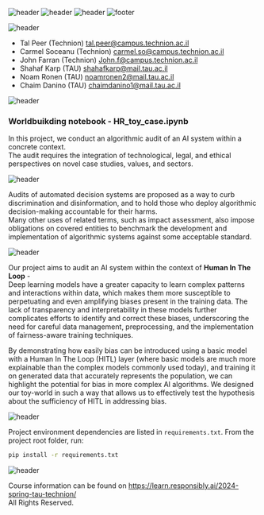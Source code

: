 ![header](https://capsule-render.vercel.app/api?type=waving&height=300&color=160040&text=Responsible%20AI&textBg=false&desc=Law,%20Ethics%20and%20Society&fontColor=FAF4FF&animation=fadeIn&descAlignY=55&fontAlignY=25&stroke=27005D&strokeWidth=.5&fontSize=65&descSize=48&theme=holi)
![header](https://capsule-render.vercel.app/api?type=transparent&color=160040&height=65&reversal=true&textBg=True&fontSize=26&fontColor=FAF4FF&stroke=160040&strokeWidth=.7&text=%20Faculty%20of%20Data%20and%20Decisions%20Science%20-nl-%20&desc=%20Technion%20-%20Israel%20Institute%20of%20Technology&descSize=18&descAlignY=70&fontAlign=50&animation=fadeIn&reversal=true&textBg=True&section=header&theme=holi)
![header](https://capsule-render.vercel.app/api?type=transparent&color=160040&height=65&reversal=true&textBg=True&fontSize=26&fontColor=FAF4FF&stroke=160040&strokeWidth=.7&text=Faculty%20of%20Law%20-nl-%20&desc=%20Tel-Aviv%20University&descSize=18&descAlignY=70&descAlignX=50&fontAlign=50&animation=fadeIn&reversal=true&textBg=True&section=header&theme=holi)
![footer](https://capsule-render.vercel.app/api?type=waving&height=120&color=160040&text=Final%20Project&textBg=false&desc=Spring%202024&animation=fadeIn&descAlignY=90&fontAlignY=65&strokeWidth=.2&fontSize=28&descSize=16&reversal=false&fontColor=FAF4FF&stroke=160040&strokeWidth=.09&section=footer&descAlign=50&fontAlign=50&theme=holi)

![header](https://capsule-render.vercel.app/api?type=soft&color=160040&height=45&section=header&text=Authors&fontSize=28&fontAlign=7&fontColor=FAF4FF&reversal=true&theme=holi)
- Tal Peer (Technion) tal.peer@campus.technion.ac.il
- Carmel Soceanu (Technion) carmel.so@campus.technion.ac.il
- John Farran (Technion) John.f@campus.technion.ac.il
- Shahaf Karp (TAU) shahafkarp@mail.tau.ac.il
- Noam Ronen (TAU) noamronen2@mail.tau.ac.il
- Chaim Danino (TAU) chaimdanino1@mail.tau.ac.il

![header](https://capsule-render.vercel.app/api?type=soft&color=160040&height=45&section=header&text=Background&fontSize=28&fontAlign=10&fontColor=FAF4FF&reversal=true&theme=holi)
### **Worldbuikding notebook** - **HR_toy_case.ipynb**

In this project, we conduct an algorithmic audit of an AI system within a concrete context.<br>
The audit requires the integration of technological, legal, and ethical perspectives on novel case studies, values, and sectors.<br>

![header](https://capsule-render.vercel.app/api?type=transparent&color=160040&height=30&section=header&text=Algorithmic%20Audits&fontSize=20&fontAlign=10.8&fontColor=FAF4FF&reversal=false&textBg=true&theme=holi)

Audits of automated decision systems are proposed as a way to curb discrimination and disinformation, and to hold those who deploy algorithmic decision-making accountable for their harms.<br>
Many other uses of related terms, such as impact assessment, also impose obligations on covered entities to benchmark the development and implementation of algorithmic systems against some acceptable standard.

![header](https://capsule-render.vercel.app/api?type=transparent&color=160040&height=30&section=header&text=Human%20In%20%The%20Loop&fontSize=20&fontAlign=11.5&fontColor=FAF4FF&reversal=false&textBg=true&theme=holi)

Our project aims to audit an AI system within the context of **Human In The Loop** - <br>
Deep learning models have a greater capacity to learn complex patterns and interactions within data, which makes them more susceptible to perpetuating and even amplifying biases present in the training data. The lack of transparency and interpretability in these models further complicates efforts to identify and correct these biases, underscoring the need for careful data management, preprocessing, and the implementation of fairness-aware training techniques.

By demonstrating how easily bias can be introduced using a basic model with a Human In The Loop (HITL) layer (where basic models are much more explainable than the complex models commonly used today), and training it on generated data that accurately represents the population, we can highlight the potential for bias in more complex AI algorithms. We designed our toy-world in such a way that allows us to effectively test the hypothesis about the sufficiency of HITL in addressing bias.

![header](https://capsule-render.vercel.app/api?type=soft&color=160040&height=45&section=header&text=Dependencies&fontSize=28&fontAlign=11.5&fontColor=FAF4FF&reversal=true&theme=holi)


Project environment dependencies are listed in `requirements.txt`.
From the project root folder, run:

```bash
pip install -r requirements.txt
```

![header](https://capsule-render.vercel.app/api?type=soft&color=160040&height=45&section=header&text=Acknowledgment&fontSize=28&fontAlign=14&fontColor=FAF4FF&reversal=true&theme=holi)

Course information can be found on https://learn.responsibly.ai/2024-spring-tau-technion/ <br>
All Rights Reserved.
